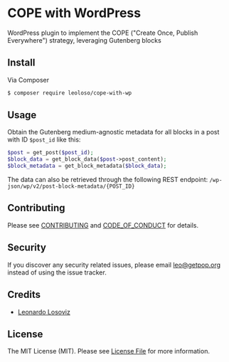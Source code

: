 # COPE with WordPress

<!--
[![Latest Version on Packagist][ico-version]][link-packagist]
[![Software License][ico-license]](LICENSE.md)
[![Build Status][ico-travis]][link-travis]
[![Coverage Status][ico-scrutinizer]][link-scrutinizer]
[![Quality Score][ico-code-quality]][link-code-quality]
[![Total Downloads][ico-downloads]][link-downloads]
-->

WordPress plugin to implement the COPE ("Create Once, Publish Everywhere") strategy, leveraging Gutenberg blocks

## Install

Via Composer

``` bash
$ composer require leoloso/cope-with-wp
```

## Usage

Obtain the Gutenberg medium-agnostic metadata for all blocks in a post with ID `$post_id` like this:

```php
$post = get_post($post_id);
$block_data = get_block_data($post->post_content);
$block_metadata = get_block_metadata($block_data);
```

The data can also be retrieved through the following REST endpoint: `/wp-json/wp/v2/post-block-metadata/{POST_ID}`

## Contributing

Please see [CONTRIBUTING](CONTRIBUTING.md) and [CODE_OF_CONDUCT](CODE_OF_CONDUCT.md) for details.

## Security

If you discover any security related issues, please email leo@getpop.org instead of using the issue tracker.

## Credits

- [Leonardo Losoviz][link-author]

## License

The MIT License (MIT). Please see [License File](LICENSE.md) for more information.

<!--
[ico-version]: https://img.shields.io/packagist/v/leoloso/cope-with-wp.svg?style=flat-square
[ico-license]: https://img.shields.io/badge/license-MIT-brightgreen.svg?style=flat-square
[ico-travis]: https://img.shields.io/travis/leoloso/cope-with-wp/master.svg?style=flat-square
[ico-scrutinizer]: https://img.shields.io/scrutinizer/coverage/g/leoloso/cope-with-wp.svg?style=flat-square
[ico-code-quality]: https://img.shields.io/scrutinizer/g/leoloso/cope-with-wp.svg?style=flat-square
[ico-downloads]: https://img.shields.io/packagist/dt/leoloso/cope-with-wp.svg?style=flat-square

[link-packagist]: https://packagist.org/packages/leoloso/cope-with-wp
[link-travis]: https://travis-ci.org/leoloso/cope-with-wp
[link-scrutinizer]: https://scrutinizer-ci.com/g/leoloso/cope-with-wp/code-structure
[link-code-quality]: https://scrutinizer-ci.com/g/leoloso/cope-with-wp
[link-downloads]: https://packagist.org/packages/leoloso/cope-with-wp
[link-contributors]: ../../contributors
-->
[link-author]: https://github.com/leoloso
